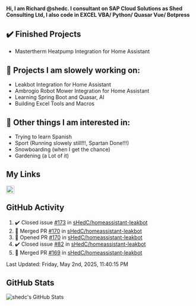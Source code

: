 #### Hi, I am Richard @shedc. I consultant on SAP Cloud Solutions as Shed Consulting Ltd, I also code in EXCEL VBA/ Python/ Quasar Vue/ Botpress

## ✔️ Finished Projects
- Mastertherm Heatpump Integration for Home Assistant

## 👋 Projects I am slowely working on:
- Leakbot Integration for Home Assistant
- Ambrogio Robot Mower Integration for Home Assistant
- Learning Spring Boot and Quasar, AI
- Building Excel Tools and Macros

## 👀 Other things I am interested in:
- Trying to learn Spanish
- Sport (Running slowely still!!!, Spartan Done!!!)
- Snowboarding (when I get the chance)
- Gardening (a Lot of it)

## My Links
[<img align="left" alt="shedc | LinkedIn" width="22px" src="https://cdn.jsdelivr.net/npm/simple-icons@v3/icons/linkedin.svg" />][linkedin]

<br/>

## GitHub Activity
<!--RECENT_ACTIVITY:start-->
1. ✔️ Closed issue [#173](https://github.com/sHedC/homeassistant-leakbot/issues/173) in [sHedC/homeassistant-leakbot](https://github.com/sHedC/homeassistant-leakbot)
2. 🎉 Merged PR [#170](https://github.com/sHedC/homeassistant-leakbot/pull/170) in [sHedC/homeassistant-leakbot](https://github.com/sHedC/homeassistant-leakbot)
3. 💪 Opened PR [#170](https://github.com/sHedC/homeassistant-leakbot/pull/170) in [sHedC/homeassistant-leakbot](https://github.com/sHedC/homeassistant-leakbot)
4. ✔️ Closed issue [#82](https://github.com/sHedC/homeassistant-leakbot/issues/82) in [sHedC/homeassistant-leakbot](https://github.com/sHedC/homeassistant-leakbot)
5. 🎉 Merged PR [#169](https://github.com/sHedC/homeassistant-leakbot/pull/169) in [sHedC/homeassistant-leakbot](https://github.com/sHedC/homeassistant-leakbot)
<!--RECENT_ACTIVITY:end-->
<!--RECENT_ACTIVITY:last_update-->
Last Updated: Friday, May 2nd, 2025, 11:40:15 PM
<!--RECENT_ACTIVITY:last_update_end-->

## GitHub Stats
<img align="left" alt="shedc's GitHub Stats" src="https://github-readme-stats.vercel.app/api?username=shedc&show_icons=true&hide_title=true" />

[linkedin]: https://www.linkedin.com/in/richard-holmes-3314251/
